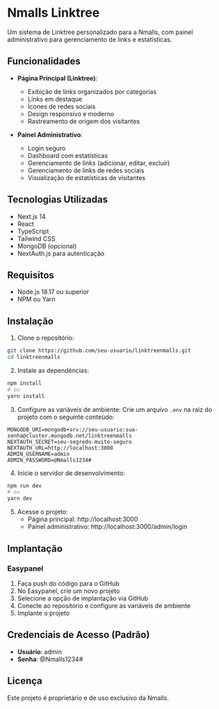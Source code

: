 # Nmalls Linktree

Um sistema de Linktree personalizado para a Nmalls, com painel administrativo para gerenciamento de links e estatísticas.

## Funcionalidades

- **Página Principal (Linktree)**:
  - Exibição de links organizados por categorias
  - Links em destaque
  - Ícones de redes sociais
  - Design responsivo e moderno
  - Rastreamento de origem dos visitantes

- **Painel Administrativo**:
  - Login seguro
  - Dashboard com estatísticas
  - Gerenciamento de links (adicionar, editar, excluir)
  - Gerenciamento de links de redes sociais
  - Visualização de estatísticas de visitantes

## Tecnologias Utilizadas

- Next.js 14
- React
- TypeScript
- Tailwind CSS
- MongoDB (opcional)
- NextAuth.js para autenticação

## Requisitos

- Node.js 18.17 ou superior
- NPM ou Yarn

## Instalação

1. Clone o repositório:
```bash
git clone https://github.com/seu-usuario/linktreenmalls.git
cd linktreenmalls
```

2. Instale as dependências:
```bash
npm install
# ou
yarn install
```

3. Configure as variáveis de ambiente:
Crie um arquivo `.env` na raiz do projeto com o seguinte conteúdo:
```
MONGODB_URI=mongodb+srv://seu-usuario:sua-senha@cluster.mongodb.net/linktreenmalls
NEXTAUTH_SECRET=seu-segredo-muito-seguro
NEXTAUTH_URL=http://localhost:3000
ADMIN_USERNAME=admin
ADMIN_PASSWORD=@Nmalls1234#
```

4. Inicie o servidor de desenvolvimento:
```bash
npm run dev
# ou
yarn dev
```

5. Acesse o projeto:
   - Página principal: http://localhost:3000
   - Painel administrativo: http://localhost:3000/admin/login

## Implantação

### Easypanel

1. Faça push do código para o GitHub
2. No Easypanel, crie um novo projeto
3. Selecione a opção de implantação via GitHub
4. Conecte ao repositório e configure as variáveis de ambiente
5. Implante o projeto

## Credenciais de Acesso (Padrão)

- **Usuário**: admin
- **Senha**: @Nmalls1234#

## Licença

Este projeto é proprietário e de uso exclusivo da Nmalls. 